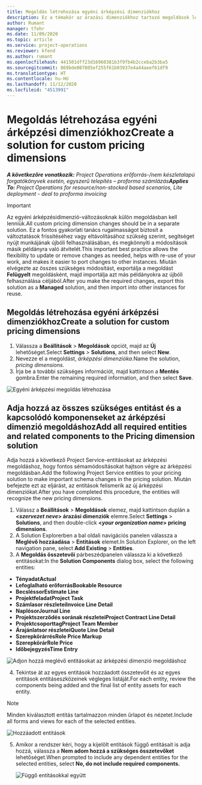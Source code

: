 ```yaml
---
title: Megoldás létrehozása egyéni árképzési dimenziókhoz
description: Ez a témakör az árazási dimenziókhoz tartozó megoldások létrehozásáról nyújt információt.
author: Rumant
manager: tfehr
ms.date: 11/09/2020
ms.topic: article
ms.service: project-operations
ms.reviewer: kfend
ms.author: rumant
ms.openlocfilehash: 441501dff23d16960381b3f9fb4b2cceba2b3ba5
ms.sourcegitcommit: 869bde007805ef255f61b03937e4a44aeef61df9
ms.translationtype: HT
ms.contentlocale: hu-HU
ms.lasthandoff: 11/12/2020
ms.locfileid: "4513991"
---
```

# <a name="create-a-solution-for-custom-pricing-dimensions"></a><span data-ttu-id="716b3-103">Megoldás létrehozása egyéni árképzési dimenziókhoz</span><span class="sxs-lookup"><span data-stu-id="716b3-103">Create a solution for custom pricing dimensions</span></span>

 <span data-ttu-id="716b3-104">_**A következőre vonatkozik:** Project Operations erőforrás-/nem készletalapú forgatókönyvek esetén, egyszerű telepítés – proforma számlázás_</span><span class="sxs-lookup"><span data-stu-id="716b3-104">_**Applies To:** Project Operations for resource/non-stocked based scenarios, Lite deployment - deal to proforma invoicing_</span></span> 

>[!IMPORTANT]
><span data-ttu-id="716b3-105">Az egyéni árképzésidimenzió-változásoknak külön megoldásban kell lenniük.</span><span class="sxs-lookup"><span data-stu-id="716b3-105">All custom pricing dimension changes should be in a separate solution.</span></span> <span data-ttu-id="716b3-106">Ez a fontos gyakorlati tanács rugalmasságot biztosít a változtatások frissítéséhez vagy eltávolításához szükség szerint, segítséget nyújt munkájának újbóli felhasználásában, és megkönnyíti a módosítások másik példányra való átvitelét.</span><span class="sxs-lookup"><span data-stu-id="716b3-106">This important best practice allows the flexibility to update or remove changes as needed, helps with re-use of your work, and makes it easier to port changes to other instances.</span></span> <span data-ttu-id="716b3-107">Miután elvégezte az összes szükséges módosítást, exportálja a megoldást **Felügyelt** megoldásként, majd importálja azt más példányokra az újbóli felhasználása céljából.</span><span class="sxs-lookup"><span data-stu-id="716b3-107">After you make the required changes, export this solution as a **Managed** solution, and then import into other instances for reuse.</span></span>

## <a name="create-a-solution-for-custom-pricing-dimensions"></a><span data-ttu-id="716b3-108">Megoldás létrehozása egyéni árképzési dimenziókhoz</span><span class="sxs-lookup"><span data-stu-id="716b3-108">Create a solution for custom pricing dimensions</span></span>

1.  <span data-ttu-id="716b3-109">Válassza a **Beállítások** > **Megoldások** opciót, majd az **Új** lehetőséget.</span><span class="sxs-lookup"><span data-stu-id="716b3-109">Select **Settings** > **Solutions**, and then select **New**.</span></span>
2.  <span data-ttu-id="716b3-110">Nevezze el a megoldást, *<your organization name> árképzési dimenzióka*.</span><span class="sxs-lookup"><span data-stu-id="716b3-110">Name the solution, *<your organization name> pricing dimensions*.</span></span>
3. <span data-ttu-id="716b3-111">Írja be a további szükséges információt, majd kattintson a **Mentés** gombra.</span><span class="sxs-lookup"><span data-stu-id="716b3-111">Enter the remaining required information, and then select **Save**.</span></span>

  ![Egyéni árképzési megoldás létrehozása](./media/Creation-of-custom-pricing-dimension-solution.png)
 
## <a name="add-all-required-entities-and-related-components-to-the-pricing-dimension-solution"></a><span data-ttu-id="716b3-113">Adja hozzá az összes szükséges entitást és a kapcsolódó komponenseket az árképzési dimenzió megoldáshoz</span><span class="sxs-lookup"><span data-stu-id="716b3-113">Add all required entities and related components to the Pricing dimension solution</span></span>

<span data-ttu-id="716b3-114">Adja hozzá a következő Project Service-entitásokat az árképzési megoldáshoz, hogy fontos sémamódosításokat hajtson végre az árképzési megoldásban.</span><span class="sxs-lookup"><span data-stu-id="716b3-114">Add the following Project Service entities to your pricing solution to make important schema changes in the pricing solution.</span></span> <span data-ttu-id="716b3-115">Miután befejezte ezt az eljárást, az entitások felismerik az új árképzési dimenziókat.</span><span class="sxs-lookup"><span data-stu-id="716b3-115">After you have completed this procedure, the entities will recognize the new pricing dimensions.</span></span>

1.  <span data-ttu-id="716b3-116">Válassz a **Beállítások** > **Megoldások** elemez, majd kattintson duplán a **<*szervezet neve*> árazási dimenziók** elemre.</span><span class="sxs-lookup"><span data-stu-id="716b3-116">Select **Settings** > **Solutions**, and then double-click **<*your organization name*> pricing dimensions**.</span></span>
2.  <span data-ttu-id="716b3-117">A Solution Explorerben a bal oldali navigációs panelen válassza a **Meglévő hozzáadása** > **Entitások** elemet.</span><span class="sxs-lookup"><span data-stu-id="716b3-117">In Solution Explorer, on the left navigation pane, select **Add Existing** > **Entities**.</span></span>
3.  <span data-ttu-id="716b3-118">A **Megoldás összetevői** párbeszédpanelen válassza ki a következő entitásokat:</span><span class="sxs-lookup"><span data-stu-id="716b3-118">In the **Solution Components** dialog box, select the following entities:</span></span>
 
   - <span data-ttu-id="716b3-119">**Tényadat**</span><span class="sxs-lookup"><span data-stu-id="716b3-119">**Actual**</span></span>
   - <span data-ttu-id="716b3-120">**Lefoglalható erőforrás**</span><span class="sxs-lookup"><span data-stu-id="716b3-120">**Bookable Resource**</span></span>
   - <span data-ttu-id="716b3-121">**Becsléssor**</span><span class="sxs-lookup"><span data-stu-id="716b3-121">**Estimate Line**</span></span>
   - <span data-ttu-id="716b3-122">**Projektfeladat**</span><span class="sxs-lookup"><span data-stu-id="716b3-122">**Project Task**</span></span>
   - <span data-ttu-id="716b3-123">**Számlasor részletei**</span><span class="sxs-lookup"><span data-stu-id="716b3-123">**Invoice Line Detail**</span></span>
   - <span data-ttu-id="716b3-124">**Naplósor**</span><span class="sxs-lookup"><span data-stu-id="716b3-124">**Journal Line**</span></span>
   - <span data-ttu-id="716b3-125">**Projektszerződés sorának részletei**</span><span class="sxs-lookup"><span data-stu-id="716b3-125">**Project Contract Line Detail**</span></span>
   - <span data-ttu-id="716b3-126">**Projektcsoporttag**</span><span class="sxs-lookup"><span data-stu-id="716b3-126">**Project Team Member**</span></span>
   - <span data-ttu-id="716b3-127">**Árajánlatsor részletei**</span><span class="sxs-lookup"><span data-stu-id="716b3-127">**Quote Line Detail**</span></span>
   - <span data-ttu-id="716b3-128">**Szerepkörárrés**</span><span class="sxs-lookup"><span data-stu-id="716b3-128">**Role Price Markup**</span></span>
   - <span data-ttu-id="716b3-129">**Szerepkörár**</span><span class="sxs-lookup"><span data-stu-id="716b3-129">**Role Price**</span></span>
   - <span data-ttu-id="716b3-130">**Időbejegyzés**</span><span class="sxs-lookup"><span data-stu-id="716b3-130">**Time Entry**</span></span>
 
   ![Adjon hozzá meglévő entitásokat az árképzési dimenzió megoldáshoz](./media/Existing-entities-to-PD-solution.png)
 
 4. <span data-ttu-id="716b3-132">Tekintse át az egyes entitások hozzáadott összetevőit és az egyes entitások entitáseszközeinek végleges listáját.</span><span class="sxs-lookup"><span data-stu-id="716b3-132">For each entity, review the components being added and the final list of entity assets for each entity.</span></span> 

   >[!NOTE]
   > <span data-ttu-id="716b3-133">Minden kiválasztott entitás tartalmazzon minden űrlapot és nézetet.</span><span class="sxs-lookup"><span data-stu-id="716b3-133">Include all forms and views for each of the selected entities.</span></span>

  ![Hozzáadott entitások](./media/solution-component-selection.png)


5.  <span data-ttu-id="716b3-135">Amikor a rendszer kéri, hogy a kijelölt entitások függő entitásait is adja hozzá, válassza a **Nem adom hozzá a szükséges összetevőket** lehetőséget.</span><span class="sxs-lookup"><span data-stu-id="716b3-135">When prompted to include any dependent entities for the selected entities, select **No, do not include required components.**</span></span>

    ![Függő entitásokkal együtt](./media/Do-not-include-required.png)
